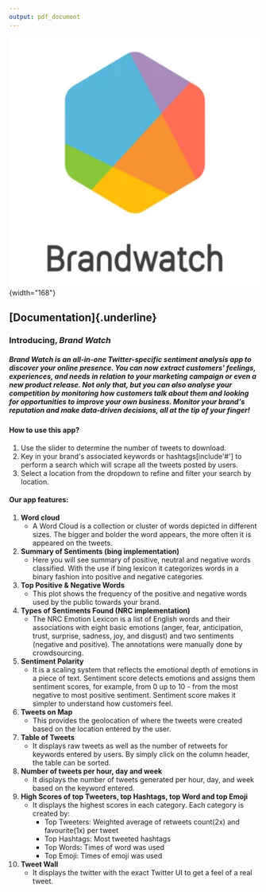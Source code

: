 ```yaml
---
output: pdf_document
---
```


![](logo.png){width="168"}

##  **[Documentation]{.underline}**

### **Introducing,** *Brand Watch*

##### Brand Watch is an all-in-one Twitter-specific sentiment analysis app to discover your online presence. You can now extract customers' feelings, experiences, and needs in relation to your marketing campaign or even a new product release. Not only that, but you can also analyse your competition by monitoring how customers talk about them and looking for opportunities to improve your own business. Monitor your brand's reputation and make data-driven decisions, all at the tip of your finger!

#### **How to use this app?**

1.  Use the slider to determine the number of tweets to download.
2.  Key in your brand's associated keywords or hashtags[include'#'] to perform a search which will scrape all the tweets posted by users.
3.  Select a location from the dropdown to refine and filter your search by location.

#### **Our app features:**

1.  **Word cloud**
    -   A Word Cloud is a collection or cluster of words depicted in different sizes. The bigger and bolder the word appears, the more often it is appeared on the tweets.
2.  **Summary of Sentiments (bing implementation)**
    -   Here you will see summary of positive, neutral and negative words classified. With the use if bing lexicon it categorizes words in a binary fashion into positive and negative categories.
3.  **Top Positive & Negative Words**
    -   This plot shows the frequency of the positive and negative words used by the public towards your brand.
4.  **Types of Sentiments Found (NRC implementation)**
    -   The NRC Emotion Lexicon is a list of English words and their associations with eight basic emotions (anger, fear, anticipation, trust, surprise, sadness, joy, and disgust) and two sentiments (negative and positive). The annotations were manually done by crowdsourcing.
5.  **Sentiment Polarity**
    -   It is a scaling system that reflects the emotional depth of emotions in a piece of text. Sentiment score detects emotions and assigns them sentiment scores, for example, from 0 up to 10 - from the most negative to most positive sentiment. Sentiment score makes it simpler to understand how customers feel.
6.  **Tweets on Map**
    -   This provides the geolocation of where the tweets were created based on the location entered by the user.
7.  **Table of Tweets**
    -   It displays raw tweets as well as the number of retweets for keywords entered by users. By simply click on the column header, the table can be sorted.
8.  **Number of tweets per hour, day and week**
    -   It displays the number of tweets generated per hour, day, and week based on the keyword entered.
9.  **High Scores of top Tweeters, top Hashtags, top Word and top Emoji**
    -   It displays the highest scores in each category. Each category is created by:
        -   Top Tweeters: Weighted average of retweets count(2x) and favourite(1x) per tweet
        -   Top Hashtags: Most tweeted hashtags
        -   Top Words: Times of word was used
        -   Top Emoji: Times of emoji was used
10. **Tweet Wall**
    -   It displays the twitter with the exact Twitter UI to get a feel of a real tweet.

